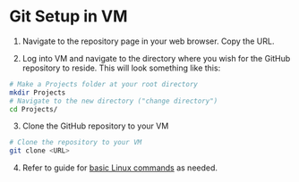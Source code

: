 # Git Setup in VM

1. Navigate to the repository page in your web browser. Copy the URL.

2. Log into VM and navigate to the directory where you wish for the GitHub repository to reside. This will look something like this:

```bash
# Make a Projects folder at your root directory
mkdir Projects
# Navigate to the new directory ("change directory")
cd Projects/
```

3. Clone the GitHub repository to your VM

```bash
# Clone the repository to your VM
git clone <URL>
```

4. Refer to guide for [basic Linux commands](basic_linux_commands.md) as needed.
